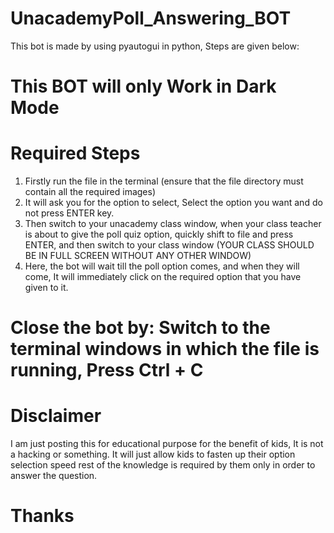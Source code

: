 # UnacademyPoll_Answering_BOT
This bot is made by using pyautogui in python, Steps are given below:
# This BOT will only Work in Dark Mode
# Required Steps
1. Firstly run the file in the terminal (ensure that the file directory must contain all the required images)
2. It will ask you for the option to select, Select the option you want and do not press ENTER key.
3. Then switch to your unacademy class window, when your class teacher is about to give the poll quiz option, quickly shift to file and press ENTER, and then switch to your class window (YOUR CLASS SHOULD BE IN FULL SCREEN WITHOUT ANY OTHER WINDOW)
4. Here, the bot will wait till the poll option comes, and when they will come, It will immediately click on the required option that you have given to it.
# Close the bot by: Switch to the terminal windows in which the file is running, Press Ctrl + C
# Disclaimer
I am just posting this for educational purpose for the benefit of kids, It is not a hacking or something. It will just allow kids to fasten up their option selection speed rest of the knowledge is required by them only in order to answer the question.

# Thanks
